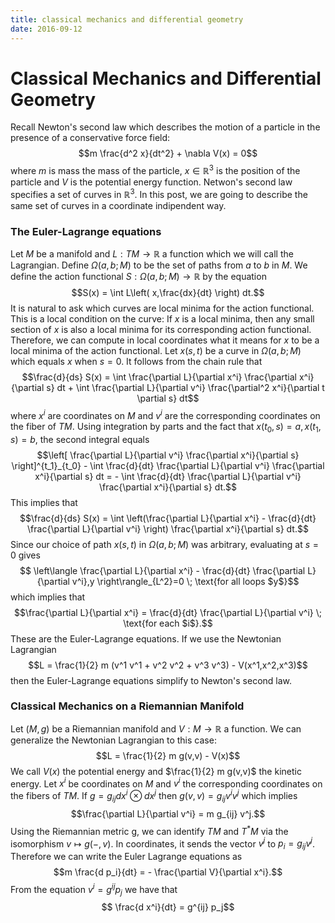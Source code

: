 ```yaml
---
title: classical mechanics and differential geometry
date: 2016-09-12
---
```


# Classical Mechanics and Differential Geometry

Recall Newton\'s second law which describes the motion of a particle in the presence of a conservative force field:
$$m \frac{d^2 x}{dt^2} + \nabla V(x) = 0$$
where $m$ is mass the mass of the particle, $x \in \mathbb{R}^3$ is the position of the particle and $V$ is the potential energy function. Netwon\'s second law specifies a set of curves in $\mathbb{R}^3$. In this post, we are going to describe the same set of curves in a coordinate indipendent way. 

### The Euler-Lagrange equations

Let $M$ be a manifold and $L : TM \to \mathbb{R}$ a function which we will call the Lagrangian. Define $\Omega(a,b;M)$ to be the set of paths from $a$ to $b$ in $M$. We define the action functional $S : \Omega(a,b;M) \to \mathbb{R}$ by the equation
$$S(x) = \int L\left( x,\frac{dx}{dt} \right) dt.$$
It is natural to ask which curves are local minima for the action functional. This is a local condition on the curve: If $x$ is a local minima, then any small section of $x$ is also a local minima for its corresponding action functional. Therefore, we can compute in local coordinates what it means for $x$ to be a local minima of the action functional. Let $x(s,t)$ be a curve in $\Omega(a,b;M)$ which equals $x$ when $s=0$. It follows from the chain rule that
$$\frac{d}{ds} S(x) = \int \frac{\partial L}{\partial x^i} \frac{\partial x^i}{\partial s} dt + 
\int \frac{\partial L}{\partial v^i} \frac{\partial^2 x^i}{\partial t \partial s} dt$$
where $x^i$ are coordinates on $M$ and $v^i$ are the corresponding coordinates on the fiber of $TM$. Using integration by parts and the fact that $x(t_0,s) =a, x(t_1,s)=b$, the second integral equals
$$\left[ \frac{\partial L}{\partial v^i} \frac{\partial x^i}{\partial s} \right]^{t_1}_{t_0} - \int \frac{d}{dt} \frac{\partial L}{\partial v^i} \frac{\partial x^i}{\partial s} dt = - \int \frac{d}{dt} \frac{\partial L}{\partial v^i} \frac{\partial x^i}{\partial s} dt.$$
This implies that
$$\frac{d}{ds} S(x) = \int \left(\frac{\partial L}{\partial x^i} - \frac{d}{dt} \frac{\partial L}{\partial v^i} \right) \frac{\partial x^i}{\partial s} dt.$$
Since our choice of path $x(s,t)$ in $\Omega(a,b;M)$ was arbitrary, evaluating at $s=0$ gives
$$ \left\langle \frac{\partial L}{\partial x^i} - \frac{d}{dt} \frac{\partial L}{\partial v^i},y \right\rangle_{L^2}=0 \; \text{for all loops $y$}$$
which implies that
$$\frac{\partial L}{\partial x^i} = \frac{d}{dt} \frac{\partial L}{\partial v^i} \; \text{for each $i$}.$$
These are the Euler-Lagrange equations. If we use the Newtonian Lagrangian
$$L = \frac{1}{2} m (v^1 v^1 + v^2 v^2 + v^3 v^3) - V(x^1,x^2,x^3)$$
then the Euler-Lagrange equations simplify to Newton\'s second law.

### Classical Mechanics on a Riemannian Manifold

Let $(M,g)$ be a Riemannian manifold and $V : M \to \mathbb{R}$ a function. We can generalize the Newtonian Lagrangian to this case:
$$L = \frac{1}{2} m g(v,v) - V(x)$$
We call $V(x)$ the potential energy and $\frac{1}{2} m g(v,v)$ the kinetic energy. Let $x^i$ be coordinates on $M$ and $v^i$ the corresponding coordinates on the fibers of $TM$. If $g = g_{ij} dx^i \otimes dx^j$ then $g(v,v) = g_{ij} v^i v^j$ which implies
$$\frac{\partial L}{\partial v^i} = m g_{ij} v^j.$$
Using the Riemannian metric g, we can identify $TM$ and $T^*M$ via the isomorphism $v \mapsto g(-,v)$. In coordinates, it sends the vector $v^j$ to $p_i = g_{ij} v^j$. Therefore we can write the Euler Lagrange equations as
$$m \frac{d p_i}{dt} = - \frac{\partial V}{\partial x^i}.$$
From the equation $v^i = g^{ij} p_j$ we have that
$$ \frac{d x^i}{dt} = g^{ij} p_j$$
